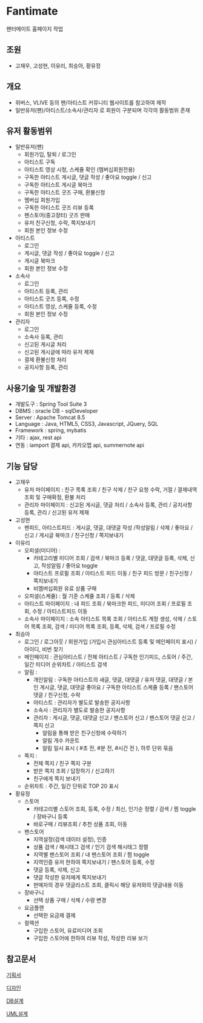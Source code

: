 # Fantimate
팬터메이트 홈페이지 작업

## 조원
- 고재우, 고성현, 이유리, 최승아, 황유정

## 개요
- 위버스, VLIVE 등의 팬/아티스트 커뮤니티 웹사이트를 참고하여 제작
- 일반유저(팬)/아티스트/소속사/관리자 로 회원이 구분되며 각각의 활동범위 존재

## 유저 활동범위
- 일반유저(팬)
  - 회원가입, 탈퇴 / 로그인
  - 아티스트 구독
  - 아티스트 영상 시청, 스케쥴 확인 (멤버십회원전용)
  - 구독한 아티스트 게시글, 댓글 작성 / 좋아요 toggle / 신고
  - 구독한 아티스트 게시글 북마크
  - 구독한 아티스트 굿즈 구매, 환불신청
  - 멤버십 회원가입
  - 구독한 아티스트 굿즈 리뷰 등록
  - 팬스토어(중고장터) 굿즈 판매
  - 유저 친구신청, 수락, 쪽지보내기
  - 회원 본인 정보 수정
- 아티스트
  - 로그인
  - 게시글, 댓글 작성 / 좋아요 toggle / 신고
  - 게시글 북마크
  - 회원 본인 정보 수정
- 소속사
  - 로그인
  - 아티스트 등록, 관리
  - 아티스트 굿즈 등록, 수정
  - 아티스트 영상, 스케쥴 등록, 수정
  - 회원 본인 정보 수정
- 관리자
  - 로그인
  - 소속사 등록, 관리
  - 신고된 게시글 처리
  - 신고된 게시글에 따라 유저 제재
  - 결제 환불신청 처리
  - 공지사항 등록, 관리

## 사용기술 및 개발환경
- 개발도구 : Spring Tool Suite 3
- DBMS : oracle DB - sqlDeveloper
- Server : Apache Tomcat 8.5
- Language : Java, HTML5, CSS3, Javascript, JQuery, SQL
- Framework : spring, mybatis
- 기타 : ajax, rest api
- 연동 : iamport 결제 api, 카카오맵 api, summernote api
  
## 기능 담당
- 고재우
  - 유저 마이페이지 : 친구 목록 조회 / 친구 삭제 / 친구 요청 수락, 거절 / 결제내역 조회 및 구매확정, 환불 처리
  - 관리자 마이페이지 : 신고된 게시글, 댓글 처리 / 소속사 등록, 관리 / 공지사항 등록, 관리 / 신고된 유저 제재
- 고성현
  - 팬피드, 아티스트피드 : 게시글, 댓글, 대댓글 작성 /작성알림 / 삭제 / 좋아요 / 신고 / 게시글 북마크 / 친구신청 / 쪽지보내기
- 이유리
  - 오피셜(미디어) : 
      - 카테고리별 미디어 조회 / 검색 / 북마크 등록 / 댓글, 대댓글 등록, 삭제, 신고, 작성알림 / 좋아요 toggle
      - 아티스트 프로필 조회 / 아티스트 피드 이동 / 친구 피드 방문 / 친구신청 / 쪽지보내기
      - 비멤버십회원 유료 상품 구매
  - 오피셜(스케쥴) : 월 기준 스케쥴 조회 / 등록 / 삭제
  - 아티스트 마이페이지 : 내 피드 조회 / 북마크한 피드, 미디어 조회 / 프로필 조회, 수정 / 아티스트피드 이동
  - 소속사 마이페이지 : 소속 아티스트 목록 조회 / 아티스트 계정 생성, 삭제 / 스토어 목록 조회, 검색 / 미디어 목록 조회, 등록, 삭제, 검색 / 프로필 수정
- 최승아
  - 로그인 / 로그아웃 / 회원가입 (가입시 관심아티스트 등록 및 메인페이지 표시) / 아이디, 비번 찾기
  - 메인페이지 : 관심아티스트 / 전체 아티스트 / 구독한 인기피드, 스토어 / 주간, 일간 미디어 순위차트 / 아티스트 검색
  - 알림 : 
      - 개인알림 : 구독한 아티스트의 새글, 댓글, 대댓글 / 유저 댓글, 대댓글 / 본인 게시글, 댓글, 대댓글 좋아요 / 구독한 아티스트 스케쥴 등록 / 팬스토어 댓글 / 친구신청, 수락
      - 아티스트 : 관리자가 별도로 발송한 공지사항
      - 소속사 : 관리자가 별도로 발송한 공지사항
      - 관리자 : 게시글, 댓글, 대댓글 신고 / 팬스토어 신고 / 팬스토어 댓글 신고 / 쪽지 신고
        * 알림을 통해 받은 친구신청에 수락하기
        * 알림 개수 카운트
        * 알림 일시 표시 ( #초 전, #분 전, #시간 전 ), 하루 단위 묶음
  - 쪽지 :
      - 전체 쪽지 / 친구 쪽지 구분
      - 받은 쪽지 조회 / 답장하기 / 신고하기
      - 친구에게 쪽지 보내기
  - 순위차트 : 주간, 일간 단위로 TOP 20 표시
- 황유정 
  - 스토어
      - 카테고리별 스토어 조회, 등록, 수정 / 최신, 인기순 정렬 / 검색 / 찜 toggle / 장바구니 등록
      - 바로구매 / 리뷰조회 / 추천 상품 조회, 이동
  - 팬스토어
      - 지역설정(검색 데이터 설정), 인증
      - 상품 검색 / 해시태그 검색 / 인기 검색 해시태그 정렬
      - 지역별 팬스토어 조회 / 내 팬스토어 조회 / 찜 toggle
      - 지역인증 유저 한하여 쪽지보내기 / 팬스토어 등록, 수정
      - 댓글 등록, 삭제, 신고
      - 댓글 작성한 유저에게 쪽지보내기
      - 판매자의 경우 댓글리스트 조회, 클릭시 해당 유저와의 댓글내용 이동
  - 장바구니
      - 선택 상품 구매 / 삭제 / 수량 변경
  - 요금플랜
      - 선택한 요금제 결제
  - 컬렉션
      - 구입한 스토어, 유료미디어 조회
      - 구입한 스토어에 한하여 리뷰 작성, 작성한 리뷰 보기
      
## 참고문서
   [기획서](https://drive.google.com/drive/u/0/folders/1u86iemOZwXJl182LX2CgMw9cjTFonK-9)
   
   [디자인](https://drive.google.com/drive/u/0/folders/1wvtfF4kC4Wqe5JPe2vBL50-XqtAWzzZ8)  
   
   [DB설계](https://drive.google.com/drive/u/0/folders/1CBSuv7n5SuUCKT8BjwWcWSaH6I1O2bgu)  
   
   [UML설계](https://drive.google.com/drive/u/0/folders/1ZSQ77NNALBVV4RGmX-8sM-2AwAehUvmo)
